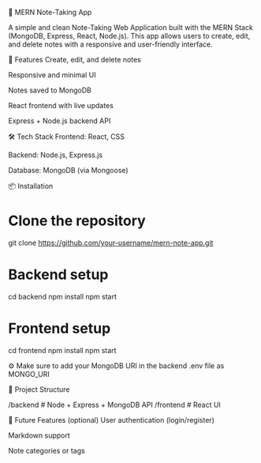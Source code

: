 📝 MERN Note-Taking App

A simple and clean Note-Taking Web Application built with the MERN Stack (MongoDB, Express, React, Node.js). This app allows users to create, edit, and delete notes with a responsive and user-friendly interface.

🚀 Features
Create, edit, and delete notes

Responsive and minimal UI

Notes saved to MongoDB

React frontend with live updates

Express + Node.js backend API

🛠️ Tech Stack
Frontend: React, CSS

Backend: Node.js, Express.js

Database: MongoDB (via Mongoose)

📦 Installation
# Clone the repository
git clone https://github.com/your-username/mern-note-app.git

# Backend setup
cd backend
npm install
npm start

# Frontend setup
cd frontend
npm install
npm start

⚙️ Make sure to add your MongoDB URI in the backend .env file as MONGO_URI

📂 Project Structure

/backend      # Node + Express + MongoDB API
/frontend     # React UI


📌 Future Features (optional)
User authentication (login/register)

Markdown support

Note categories or tags

